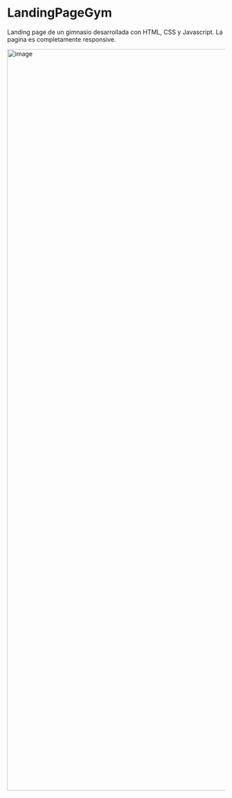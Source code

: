 # LandingPageGym

Landing page de un gimnasio desarrollada con HTML, CSS y Javascript. La pagina es completamente responsive.

<img width="1708" alt="image" src="https://github.com/BlackCodePP/LandingPageGym/assets/133769677/3e0b1bbf-548a-4989-a0ab-d31e5d234d39">
